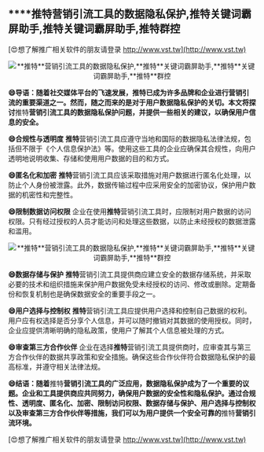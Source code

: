 ## ****推特**营销引流工具的数据隐私保护,**推特**关键词霸屏助手,**推特**关键词霸屏助手,**推特**群控**

[😍想了解推广相关软件的朋友请登录 http://www.vst.tw](http://www.vst.tw)

 <center><img src="https://vst.tw/MP4/tuiguang/png/7.png" alt="**推特**营销引流工具的数据隐私保护,**推特**关键词霸屏助手,**推特**关键词霸屏助手,**推特**群控"></center>

**😄导语：随着社交媒体平台的飞速发展，**推特**已成为许多品牌和企业进行营销引流的重要渠道之一。然而，随之而来的是对于用户数据隐私保护的关切。本文将探讨**推特**营销引流工具的数据隐私保护问题，并提供一些相关的建议，以确保用户信息的安全。**

**😄合规性与透明度**
**推特**营销引流工具应遵守当地和国际的数据隐私法律法规，包括但不限于《个人信息保护法》等。使用这些工具的企业应确保其合规性，向用户透明地说明收集、存储和使用用户数据的目的和方式。

**😄匿名化和加密**
**推特**营销引流工具应该采取措施对用户数据进行匿名化处理，以防止个人身份被泄露。此外，数据传输过程中应采用安全的加密协议，保护用户数据的机密性和完整性。

**😄限制数据访问权限**
企业在使用**推特**营销引流工具时，应限制对用户数据的访问权限。只有经过授权的人员才能访问和处理这些数据，以防止未经授权的数据泄露和滥用。

 <center><img src="https://vst.tw/MP4/tuiguang/png/1.png" alt="**推特**营销引流工具的数据隐私保护,**推特**关键词霸屏助手,**推特**关键词霸屏助手,**推特**群控"></center>

**😄数据存储与保护**
**推特**营销引流工具提供商应建立安全的数据存储系统，并采取必要的技术和组织措施来保护用户数据免受未经授权的访问、修改或删除。定期备份和恢复机制也是确保数据安全的重要手段之一。

**😄用户选择与控制权**
**推特**营销引流工具应提供用户选择和控制自己数据的权利。用户应有权选择是否分享个人信息，并可以随时撤销对其数据的使用授权。同时，企业应提供清晰明确的隐私政策，使用户了解其个人信息被处理的方式。

**😄审查第三方合作伙伴**
企业在选择**推特**营销引流工具提供商时，应审查其与第三方合作伙伴的数据共享政策和安全措施。确保这些合作伙伴符合数据隐私保护的最高标准，并遵守相关法律法规。

**😄结语：随着**推特**营销引流工具的广泛应用，数据隐私保护成为了一个重要的议题。企业和工具提供商应共同努力，确保用户数据的安全性和隐私保护。通过合规性、透明度、匿名化、加密、限制访问权限、数据存储与保护、用户选择与控制权以及审查第三方合作伙伴等措施，我们可以为用户提供一个安全可靠的**推特**营销引流环境。**

[😍想了解推广相关软件的朋友请登录 http://www.vst.tw](http://www.vst.tw)



